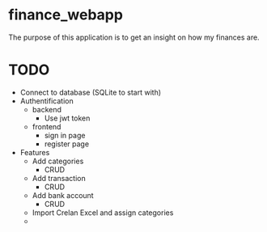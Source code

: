 # finance_webapp

The purpose of this application is to get an insight on how my finances are.

# TODO
- Connect to database (SQLite to start with)
- Authentification
  - backend
    - Use jwt token
  - frontend
    - sign in page
    - register page
- Features
  - Add categories
    - CRUD
  - Add transaction
    - CRUD
  - Add bank account
    - CRUD
  - Import Crelan Excel and assign categories
  - 